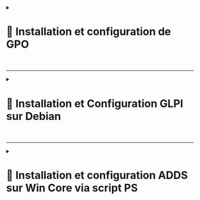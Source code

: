 <details>
<summary><h1> 🎯 Installation et configuration de GPO<h1></summary>
<br>

## 🎯 Documentation : Installation et configuration de GPO

Suivez les étapes ci-dessous pour créer et configurer des Group Policy Objects (GPOs)

GPOs configurés dans ce guide :
1. GPOs de sécurité  
1.1 Politique de mot de passe  
1.2 Verrouillage des comptes  
1.3 Restrictions d'installation de logiciels  
1.4 Gestion des mises à jour de Windows  
1.5 Restreindre les périphériques amovibles  

2. GPO standard  
2.1 Mappage des lecteurs  
2.2 Fond d'écran  
2.3 Redirection des dossiers  
2.4 Gestion de l'énergie   
2.5 Déploiement de logiciels   

---

### 🎯 **Étape 1 : Ouvrir la gestion des stratégies de groupe**
1. Recherchez **Group Policy Management** dans le menu Démarrer.
2. Ouvrez **Group Policy Management Console (GPMC)**.

![AD-1](https://github.com/user-attachments/assets/bc94d2bc-0de2-4779-9ec2-bc383ff2b965)

---

### 🎯 **Étape 2 : Créer un nouveau GPO**
1. Dans la **Group Policy Management**, développez votre domaine (par exemple, `billu.com`).
2. Faites un clic droit sur votre domaine (`billu.com`) ou sur une unité d'organisation (OU) spécifique, telle que **Paris**.
3. Sélectionnez **Create a GPO in this domain, and Link it here...**.

![AD-2](https://github.com/user-attachments/assets/896c5331-ec5b-4d0a-bc56-7207d9026d2c)

4. Nommez la nouvelle GPO en fonction de son objectif (par exemple, `Password Policy`, `Drive Mapping`, etc.)
5. Cliquez sur **OK** pour enregistrer.

![AD-3](https://github.com/user-attachments/assets/7ea9b951-c33a-4228-b926-f4fc700fe443)

---

### 🎯 **Étape 3 : Modifier la GPO**
1. Cliquez avec le bouton droit de la souris sur la GPO nouvellement créée et sélectionnez **Edit**.
2. La fenêtre **Group Policy Management Editor** s'ouvre.

![AD-4](https://github.com/user-attachments/assets/14aabf60-a547-4284-b05a-b1569546799b)

---

### 🎯 **Etape 4 : Configurer les paramètres de la GPO**

#### **Exemple : GPO de Sécurité : Security Politique de mot de passe**
1. Dans le **Group Policy Management Editor**, naviguez jusqu'à :
Computer Configuration → Policies → Windows Settings → Security Settings → Account Policies → Password Policy

2. Double-cliquez sur chaque paramètre pour le configurer :
- **Enforcer l'historique des mots de passe** : Régler à `5`.
- **Longueur minimale du mot de passe** : Définir à `12`.
- Complexité du mot de passe** : Enable.
- **Age maximum du mot de passe** : Fixé à `90 jours`.
  
![AD-5](https://github.com/user-attachments/assets/411331cd-a0d4-4043-bb44-619abec094d2)  
![AD-6](https://github.com/user-attachments/assets/96d7e7cf-35af-41e2-b9e3-292d2fcab432)  
![AD-7](https://github.com/user-attachments/assets/6fa02976-2de4-4cdd-bf5a-8170d05cf56e)  
  

---

### 🎯 GPO de Sécurité
- **Nom de la GPO** : Account Lockout
- **Description** : Verrouiller les comptes après 5 tentatives infructueuses
- **Étapes de configuration** :  
  1. Ouvrir la GPO Stratégie du mot de passe pour l'éditer
  2. Configurer les paramètres de verrouillage
  - Durée du blocage du compte : Réglée sur 15 minutes.
  - Seuil de verrouillage du compte : Réglé sur 3.
  - Réinitialiser le compteur de blocage de compte après : Régler sur 15 minutes.  

![AD-9](https://github.com/user-attachments/assets/74b06d96-595f-4ace-9bf2-0cdf7106edb7)

---

### 🎯 GPO de Sécurité
- **Nom de la GPO** : Software Installation Restrictions
- **Description** : Empêcher les utilisateurs non administrateurs d'installer des logiciels non autorisés
- **Étapes de configuration** :  
  1.  Créer un nouveau GPO : 'Software Restrictions'
  2.  Modifier le GPO
  3.  Créer une nouvelle 'Software Restriction Policy'  
clique droit Software Restriction Policies → Create New Policies  
  
![AD-12](https://github.com/user-attachments/assets/2b39f37f-2764-492a-832a-eb80de4ddb6a)  
![AD-13](https://github.com/user-attachments/assets/b1f0b238-8eb7-44c7-a18a-2cf55451f497)

---

### 🎯 GPO de Sécurité
- **Nom de la GPO** : Windows Update Management
- **Description** : Programmation des mises à jour de Windows et contrôle de l'installation
- **Étapes de configuration** :  
  1. Créer un nouveau GPO : Windows Update Management
  2. Modifier le GPO : Computer Configuration → Policies → Administrative Templates → Windows Components → Windows Update
  3. Configurer les paramètres : Configurer les mises à jour automatiques

![AD-17](https://github.com/user-attachments/assets/a418ea67-0b3b-43a5-925b-0d695630505f)   
![AD-18](https://github.com/user-attachments/assets/9daac085-1107-4872-b3f8-9471c08f8cc8)

---

### 🎯 GPO de Sécurité
- **Nom de la GPO** : Restrict Removable Devices
- **Description** : Bloquer l'accès USB sauf autorisation 
- **Étapes de configuration** :  
  1. Créer un nouveau GPO : Restrict USB Access.
  2. Modifier le GPO : Computer Configuration → Policies → Administrative Templates → System → Removable Storage Access
  3. Configurer les paramètres :  
  All Removable Storage Classes: Deny All Access → Enable
  Computer Configuration → Policies → Administrative Templates → System → Device Installation → Device Installation Restrictions

![AD-23](https://github.com/user-attachments/assets/7b5f342e-b8a4-4953-9171-844e83352aff)  
![AD-22](https://github.com/user-attachments/assets/b095d56b-ed10-4bed-9d4a-2100e0fcfc23)

---

### 🎯 GPO Standard
- **Nom de la GPO** : Drive Mapping
- **Description** : Lier les lecteurs partagés pour les départements
- **Étapes de configuration** :  
  1. Créer un nouveau GPO : Drive Mapping
  2. Modifier le GPO : User Configuration → Preferences → Windows Settings → Drive Maps
  3. Créer une Drive Map : Clique droit Drive Maps → New → Mapped Drive
  4. Configure settings:
Location: e.g., \\Server\Finance.
Label as: e.g., Finance Drive.
Reconnect: Check this box.
  
![AD-27](https://github.com/user-attachments/assets/09cdfd8a-b689-465d-a8a7-c9e3499772aa)  
![AD-28](https://github.com/user-attachments/assets/894ddea6-6417-4543-9dd2-fa15b181aa42)


---

### 🎯 GPO Standard
- **Nom de la GPO** : Screen Background
- **Description** : Définir un Wallpaper unifié pour l'entreprise
- **Étapes de configuration** :  
  1. Créer un nouveau GPO : Screen Background
  2. Modifier le GPO : User Configuration → Policies → Administrative Templates → Desktop → Desktop
  3. Configurer la politique : Desktop Wallpaper → Enabled.  
  Indiquer le chemin d'accès complet au fichier image (e.g., \\Server\Wallpapers\BillU.png).  
  
![AD-30](https://github.com/user-attachments/assets/bbf4e485-c097-493e-bf76-94df0c3626ea)  
![AD-31](https://github.com/user-attachments/assets/951cafe7-b37c-4aff-88fc-37c09ca2018d)


### 🎯 GPO Standard
- **Nom de la GPO** : Folder Redirection
- **Description** : Rediriger les dossiers Desktop et Documents vers un emplacement de serveur partagé.
- **Étapes de configuration** :  
  1. Créer un nouveau GPO : Folder Redirection
  2. Modifier le GPO : User Configuration → Policies → Windows Settings → Folder Redirection
  3. Configurer la redirection : clique droit Documents → Properties.
Définir l'emplacement du dossier cible sur Rediriger vers l'emplacement suivant.
Saisissez le chemin d'accès (par exemple, \Server\RedirectedFolders\%USERNAME\%Documents).  
  
![AD-34](https://github.com/user-attachments/assets/b516f61a-5658-47e7-bc52-84a1243d3dff)


### 🎯 GPO Standard
- **Nom de la GPO** : Software Deployment
- **Description** : Forcer l'installation de logiciels spécifiques sur les utilisateurs
- **Étapes de configuration** :  
  1. Naviguer vers : Computer Configuration → Policies → Software Settings → Software Installation
  2. Ajouter des logiciels pour la publication ou l'affectation.

![AD-39](https://github.com/user-attachments/assets/7fdde4f2-fdc0-4818-97c7-cd78fea67c84)  
![AD-40](https://github.com/user-attachments/assets/88b23090-a24c-4e7d-abe3-44dfef526834)  


### 🎯 GPO Standard
- **Nom de la GPO** : Power Management
- **Description** : Exiger un mot de passe lorsque l'ordinateur sort du mode veille.
- **Étapes de configuration** :  
  1. Naviguer vers : Computer Configuration → Policies → Administrative Templates → System → Power Management
  2. Configurer les paramètres de veille et d'alimentation.

![AD-35](https://github.com/user-attachments/assets/141167fe-49a7-4a00-9c23-e433b1897dc1)  
![AD-38](https://github.com/user-attachments/assets/ecc6505c-2e36-455c-9c5f-a15169ef049f)  

### 🎯 **Étape 5 : Forcer la mise à jour de la GPO**
1. Exécutez la commande suivante sur un ordinateur client ou un serveur pour appliquer immédiatement la nouvelle stratégie :
```powershell
gpupdate /force
```

</details>

---

<details>
<summary><h1>🎯 Installation et Configuration GLPI sur Debian<h1></summary>


## 🎯 Prérequis

- Un serveur Debian en CLI (VM ou CT).
- Accès root ou un utilisateur avec des privilèges sudo.
- Connexion à un Active Directory pour la synchronisation des utilisateurs.
- Un accès à Internet pour télécharger les paquets nécessaires.

---

## 🎯 1. Installation de GLPI sur le Serveur Debian en CLI via script BASH et fichier de configuration

``📑 Fichier config.txt``

![config 1](https://github.com/user-attachments/assets/4326e919-a1d2-4ef2-9217-50d211771e95)<br>
---

``📑 Script installation GLPI``

![script 1](https://github.com/user-attachments/assets/681b8f1b-b354-4f2f-9896-2683f26ad4d5)<br>
---
![script 2](https://github.com/user-attachments/assets/6c49ccf4-c45c-486a-b442-558d469106db)<br>
---
![script 3](https://github.com/user-attachments/assets/f3c09379-6f0d-414b-8335-9734957bea93)<br>
---

``📑 Lancement du script``

![017](https://github.com/user-attachments/assets/fbfe3fcd-ba70-4121-8ebd-4e1a0516ac94)<br>
---
![018](https://github.com/user-attachments/assets/eb8ec1df-e6ce-4db6-af08-e9218074268b)<br>
---

``📑 Connexion sur le compte admin (billu)``

![001](https://github.com/user-attachments/assets/99c60c91-80e5-4bce-a74d-69b85e29e6be)<br>
---
![002](https://github.com/user-attachments/assets/3ff82d21-aeb8-4909-9ed3-524b1166acbd)<br>
---

``📑 Connexion sur le compte utilisateur``

![003](https://github.com/user-attachments/assets/7c46272c-778f-46fa-ba8d-31e5b8fd60f9)<br>
---

``📑 Création d'un ticket``

![004](https://github.com/user-attachments/assets/9c08904a-e19c-438d-99c0-643b0ed9fe45)<br>
---
![005](https://github.com/user-attachments/assets/7492bda0-3a30-4111-b8c9-e7053a177089)<br>
---
![006](https://github.com/user-attachments/assets/256e0ded-178e-4eb7-9a06-eaff91a1e264)<br>
---
![007](https://github.com/user-attachments/assets/090410c2-bf6b-4e5e-9187-0e6f90667ca5)<br>
---
![008](https://github.com/user-attachments/assets/bd91bc7c-502e-443e-b81d-5b2469b01c5d)<br>
---

``📑 Réception, traitement et clos du ticket de l'utilisateur sur le compte admin (billu)``

![009](https://github.com/user-attachments/assets/9fec810e-85d2-4e94-b099-19908a7b579c)<br>
---
![010](https://github.com/user-attachments/assets/eb27abf3-6b5d-4608-9b8b-0369c4681e33)<br>
---
![011](https://github.com/user-attachments/assets/3cabd561-ddf2-43c5-ae6a-6eb0fa62efd5)<br>
---
![012](https://github.com/user-attachments/assets/51a97bd4-2a3a-4d45-b36b-838ce8c23e73)<br>
---
![013](https://github.com/user-attachments/assets/bad969c0-ecac-4268-8cac-0955cf0bb0c0)<br>
---

``📑 Réception de la solution et clos du ticket de l'utilisateur``

![014](https://github.com/user-attachments/assets/ba16ef29-f360-40c5-8ecf-cdbb037c384e)<br>
---
![015](https://github.com/user-attachments/assets/1cb4aa23-ae56-4c5a-a01a-7b315a646813)<br>
---
![016](https://github.com/user-attachments/assets/727f4b31-1bfb-4279-a855-5f1910002970)<br>
---
</details>

---

<details>
<summary><h1>🎯 Installation et configuration ADDS sur Win Core via script PS</h1></summary>

Le script, créé en PowerShell, permet de paramétrer la bonne adresse IP + masque ainsi que les adresses DNS, puis d'installer les rôles AD-DS, DNS et outils graphiques sur le serveur Core. La dernière étape consiste à ajouter le Serveur Core au domaine `Billu.com` en se connectant avec le compte administrator du domaine.

[Script ADDS Serveur Core](https://github.com/WildCodeSchool/TSSR-2409-VERT-P3-G1-build-your-infra/blob/main/S03/Script_Install_ADDS_DNS_Core.ps1)

Lorsque nous lançons le script, il nous rappelle les paramètres qu'il va appliquer avant le lancement. Dans le cas d'un besoin de changer un paramètre, il suffit de modifier la bonne variable. Toutes les variables des paramètres sont en début de script.  
![Capture d'écran 2024-12-05 120342](https://github.com/user-attachments/assets/40df7883-5635-451b-9191-e658cc8dbf5f)

Le script attend la réponse de l'utilisateur pour continuer, il faut tapper `[yes]` pour continuer (Si on tape [non], on sort du script).

La première étape est le changement de nom de l'hôte. Ceci nécéssite un redémarrage et le relancement du script. Si l'hôte comporte le bon nom, l'étape n'est pas appliquée, ce qui permet d'éviter un redémarrage...
![Capture d'écran 2024-12-05 120400](https://github.com/user-attachments/assets/a0edffda-30b6-47a2-851f-48e8a6561494)

Ensuite le script va installer:  
* Les outils graphiques  
* Le rôle AD-DS  
* Le rôle DNS  
  

---
![Capture d'écran 2024-12-05 121318](https://github.com/user-attachments/assets/fd14847a-4315-4069-b189-be1b7cd5f838)
---
La dernière étape est l'ajout de la machine au domaine `Billu.com`. Le script nous demande de nous connecter au domaine avec des droits élevés :  

![Capture d'écran 2024-12-05 131356](https://github.com/user-attachments/assets/d909f97b-5c3c-467a-a3da-211bc64045c1)
---
Tout est installé et la machine est ajoutée au domaine. Un redémarrage est nécéssaire pour prendre en compte les nouveaux paramètres :  

![Capture d'écran 2024-12-05 124103](https://github.com/user-attachments/assets/f59ae564-3061-406c-ba14-675794dbda46)
---
![Capture d'écran 2024-12-05 124430](https://github.com/user-attachments/assets/8c70ccb8-39d7-4aa2-ae35-fe4f64299856)
---
Après redémarrage, nous voyons la machine avec le nouveau nom et l'association au domaine  

![Capture d'écran 2024-12-05 124525](https://github.com/user-attachments/assets/276bbb6c-6af2-4a93-be4c-cb1b363e792c)
---
Nous pouvons nous connecter au serveur graphique pour visualiser le serveur core et finaliser l'installation  

![Capture d'écran 2024-12-05 124139](https://github.com/user-attachments/assets/eb654e32-7769-4cf1-b820-26d43eda2300)
![Capture d'écran 2024-12-05 130249](https://github.com/user-attachments/assets/301f6937-87c3-4076-bafc-a94d3eb4f4c1)
---
</details>
